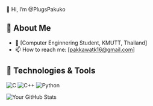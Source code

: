 👋 Hi, I’m @PlugsPakuko

## 🚀 About Me

- 💼 [Computer Enginnering Student, KMUTT, Thailand]
- 📫 How to reach me: [pakkawatk16@gmail.com]

## 🔧 Technologies & Tools
![C](https://img.shields.io/badge/C-00599C?style=flat-square&logo=C)
![C++](https://img.shields.io/badge/-C++-blue?logo=cplusplus)
![Python](https://img.shields.io/badge/Python-3776AB?style=flat-square&logo=python&logoColor=white)

![Your GitHub Stats](https://github-readme-stats.vercel.app/api?username=PlugsPakuko&show_icons=true&theme=radical)

<!---
PlugsPakuko/PlugsPakuko is a ✨ special ✨ repository because its `README.md` (this file) appears on your GitHub profile.
You can click the Preview link to take a look at your changes.
- 🌐 [Your Personal Website or Portfolio (if applicable)]

--->
